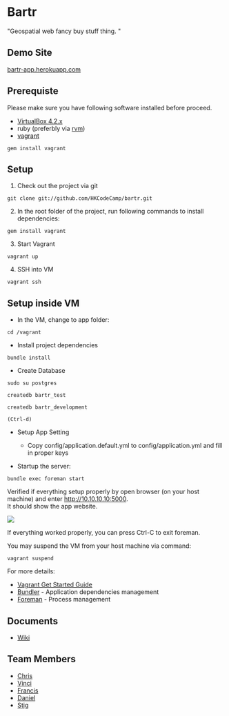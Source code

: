 # Bartr

"Geospatial web fancy buy stuff thing. "

## Demo Site

[bartr-app.herokuapp.com](http://bartr-app.herokuapp.com/users/sign_in)

## Prerequiste

Please make sure you have following software installed before proceed.

- [VirtualBox 4.2.x](https://www.virtualbox.org/wiki/Downloads)
- ruby (preferbly via [rvm](https://rvm.io/rvm/install/))
- [vagrant](http://vagrantup.com/v1/docs/getting-started/index.html)  
```
gem install vagrant
```

## Setup

1. Check out the project via git
```
git clone git://github.com/HKCodeCamp/bartr.git
```
2. In the root folder of the project, run following commands to install dependencies:  
```
gem install vagrant
```
3. Start Vagrant  
```
vagrant up
```
4. SSH into VM
```
vagrant ssh
```  

## Setup inside VM

- In the VM, change to app folder:  

```
cd /vagrant
```

- Install project dependencies  

```
bundle install
```

- Create Database

```
sudo su postgres  

createdb bartr_test   

createdb bartr_development  

(Ctrl-d)  

```

- Setup App Setting  

  - Copy config/application.default.yml to config/application.yml and fill in proper keys

- Startup the server:  

```
bundle exec foreman start
```

Verified if everything setup properly by open browser (on your host machine) and enter http://10.10.10.10:5000.  
It should show the app website.

![](http://f.cl.ly/items/0D1O0v1h0f3J3J3V2Z2F/%E8%9E%A2%E5%B9%95%E5%BF%AB%E7%85%A7%202012-10-11%20%E4%B8%8B%E5%8D%8812.14.03.png)

If everything worked properly, you can press Ctrl-C to exit foreman.

You may suspend the VM from your host machine via command:  
```
vagrant suspend
```

For more details:

- [Vagrant Get Started Guide](http://vagrantup.com/v1/docs/getting-started/index.html)
- [Bundler](http://gembundler.com/) - Application dependencies management
- [Foreman](http://blog.daviddollar.org/2011/05/06/introducing-foreman.html) - Process management

## Documents

- [Wiki](https://github.com/HKCodeCamp/bartr/wiki)

## Team Members

- [Chris](https://github.com/moming2k)
- [Vinci](https://github.com/vincicat)
- [Francis](https://github.com/siuying)
- [Daniel](https://github.com/dannemanne)
- [Stig](https://github.com/stigtsp)